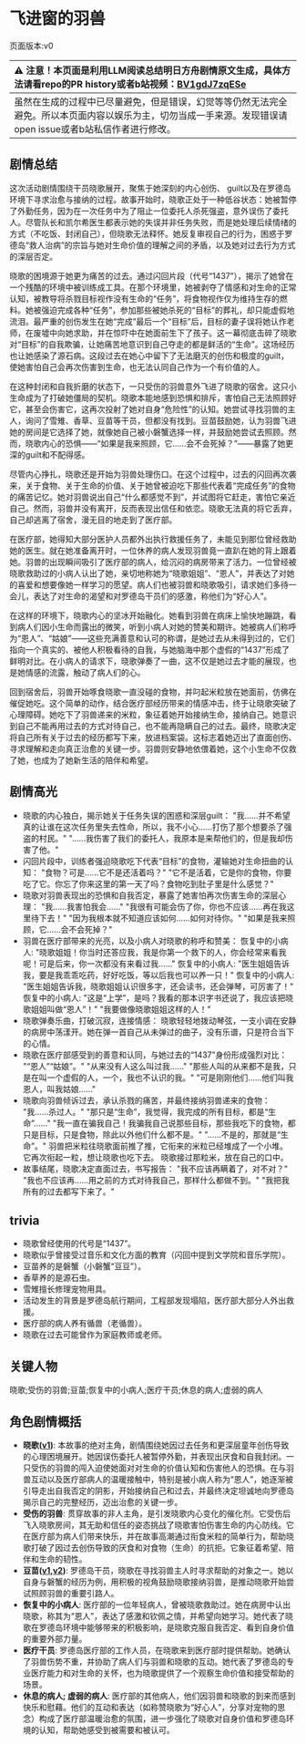 # 飞进窗的羽兽
页面版本:v0
 

| :warning: 注意！本页面是利用LLM阅读总结明日方舟剧情原文生成，具体方法请看repo的PR history或者b站视频：[BV1gdJ7zqESe](https://www.bilibili.com/video/BV1gdJ7zqESe/)         |
|:----------------------------|
| 虽然在生成的过程中已尽量避免，但是错误，幻觉等等仍然无法完全避免。所以本页面内容以娱乐为主，切勿当成一手来源。发现错误请open issue或者b站私信作者进行修改。|



## 剧情总结
这次活动剧情围绕干员晓歌展开，聚焦于她深刻的内心创伤、 guilt以及在罗德岛环境下寻求治愈与接纳的过程。故事开始时，晓歌正处于一种低谷状态：她被暂停了外勤任务，因为在一次任务中为了阻止一位委托人杀死强盗，意外误伤了委托人。尽管队长和凯尔希医生都表示她的失误并非任务失败，而是她处理后续情绪的方式（不吃饭、封闭自己），但晓歌无法释怀。她反复审视自己的行为，困惑于罗德岛“救人治病”的宗旨与她对生命价值的理解之间的矛盾，以及她对过去行为方式的深层否定。

晓歌的困境源于她更为痛苦的过去。通过闪回片段（代号“1437”），揭示了她曾在一个残酷的环境中被训练成工具。在那个环境里，她被剥夺了情感和对生命的正常认知，被教导将杀戮目标视作没有生命的“任务”，将食物视作仅为维持生存的燃料。她被强迫完成各种“任务”，参加那些被她杀死的“目标”的葬礼，却只能虚假地流泪。最严重的创伤发生在她“完成”最后一个“目标”后，目标的妻子误将她认作老师，在废墟中向她求助，并在惊吓中在她面前生下了孩子。这一幕彻底击碎了晓歌对“目标”的自我欺骗，让她痛苦地意识到自己夺走的都是鲜活的“生命”。这场经历也让她感染了源石病。这段过去在她心中留下了无法磨灭的创伤和极度的guilt，使她害怕自己会再次伤害到生命，也无法认同自己作为一个有价值的人。

在这种封闭和自我折磨的状态下，一只受伤的羽兽意外飞进了晓歌的宿舍。这只小生命成为了打破她僵局的契机。晓歌本能地感到恐惧和排斥，害怕自己无法照顾好它，甚至会伤害它，这再次投射了她对自身“危险性”的认知。她尝试寻找羽兽的主人，询问了雪雉、香草、豆苗等干员，但都没有找到。豆苗鼓励她，认为羽兽飞进她的房间是它选择了她，就像她自己被小磐蟹选择一样，并鼓励她尝试去照顾。然而，晓歌内心的恐惧——“如果是我来照顾，它......会不会死掉？”——暴露了她更深的guilt和不配得感。

尽管内心挣扎，晓歌还是开始为羽兽处理伤口。在这个过程中，过去的闪回再次袭来，关于食物、关于生命的价值、关于她曾被迫吃下那些代表着“完成任务”的食物的痛苦记忆。她对羽兽说出自己“什么都感觉不到”，并试图将它赶走，害怕它亲近自己。然而，羽兽并没有离开，反而表现出信任和依恋。晓歌无法真的将它丢弃，自己却逃离了宿舍，漫无目的地走到了医疗部。

在医疗部，她得知大部分医护人员都外出执行救援任务了，未能见到那位曾经救助她的医生。就在她准备离开时，一位休养的病人发现羽兽竟一直趴在她的背上跟着她。羽兽的出现瞬间吸引了医疗部的病人，给沉闷的病房带来了活力。一位曾经被晓歌救助过的小病人认出了她，亲切地称她为“晓歌姐姐”、“恩人”，并表达了对她的喜爱和想要像她一样学习的愿望。病人们也被羽兽和晓歌吸引，请求她们多待一会儿，表达了对生命的渴望和对罗德岛干员们的感激，称他们为“好心人”。

在这样的环境下，晓歌内心的坚冰开始融化。她看到羽兽在病床上愉快地蹦跳，看到病人们因小生命而露出的微笑，听到小病人对她的赞美和期许。她被病人们称呼为“恩人”、“姑娘”——这些充满善意和认可的称谓，是她过去从未得到过的，它们指向一个真实的、被他人积极看待的自我，与她脑海中那个虚假的“1437”形成了鲜明对比。在小病人的请求下，晓歌弹奏了一曲，这不仅是她过去才能的展现，也是她情感的流露，触动了病人们的心。

回到宿舍后，羽兽开始啄食晓歌一直没碰的食物，并叼起米粒放在她面前，仿佛在催促她吃。这个简单的动作，结合医疗部经历带来的情感冲击，终于让晓歌突破了心理障碍。她吃下了羽兽递来的米粒，象征着她开始接纳生命，接纳自己。她意识到自己不能再用过去的方式对待自己，也不能再隐瞒自己的过去。最终，晓歌决定将自己所有关于过去的经历都写下来，放进档案袋。这标志着她迈出了直面创伤、寻求理解和走向真正治愈的关键一步。羽兽则安静地依偎着她，这个小生命不仅救了她，也成为了她新生活的陪伴和希望。
## 剧情高光
*   晓歌的内心独白，揭示她关于任务失误的困惑和深层guilt：
    "我......并不希望真的让谁在这次任务里失去性命，所以，我不小心......打伤了那个想要杀了强盗的村民。"
    "......我伤害了我们的委托人，我原本是来帮他们的，但是我却伤害了他。"
*   闪回片段中，训练者强迫晓歌吃下代表“目标”的食物，灌输她对生命扭曲的认知：
    "食物？可是......它不是还活着吗？"
    "它不是活着，它是你的食物，你要吃了它。你忘了你来这里的第一天了吗？食物吃到肚子里是什么感觉？"
*   晓歌对羽兽表现出的恐惧和自我否定，暴露了她害怕再次伤害生命的深层心理：
    "我......我害怕我会......"
    "我很有可能会伤了你，你也不应该......再在我这里待下去！"
    "因为我根本就不知道应该如何......如何对待你。"
    "如果是我来照顾，它......会不会死掉？"
*   羽兽在医疗部带来的光亮，以及小病人对晓歌的称呼和赞美：
    恢复中的小病人: "晓歌姐姐！你当时还答应我，我是你第一个救下的人，你会经常来看我呢！可是后来，你一次都没有来看过我......"
    恢复中的小病人: "医生姐姐告诉我，要是我乖乖吃药，好好吃饭，等以后我也可以养一只！"
    恢复中的小病人: "医生姐姐告诉我，晓歌姐姐认识很多字，还会读书，还会弹琴，可厉害了！"
    恢复中的小病人: "这是“上学”，是吗？我看的那本识字书还说了，我应该把晓歌姐姐叫做“恩人”！"
    "我要做像晓歌姐姐这样的人！"
*   晓歌弹奏乐曲，打破沉寂，连接情感：
    晓歌轻轻地拨动琴弦，一支小调在安静的病房中荡漾开。她在弹一首自己从未弹过的曲子，没有乐谱，只是符合当下的心情。
*   晓歌在医疗部感受到的善意和认同，与她过去的“1437”身份形成强烈对比：
    "“恩人”“姑娘”。"
    "从来没有人这么叫过我......"
    "那些人叫的从来都不是我，只是在叫一个虚假的人，一个，我也不认识的我。"
    "可是刚刚他们......他们叫我恩人，叫我姑娘......"
*   晓歌向羽兽倾诉过去，承认杀戮的痛苦，并最终接纳羽兽递来的食物：
    "我......杀过人。"
    "那只是“生命”，我觉得，我完成的所有目标，都是“生命”......"
    "我一直在骗我自己！我骗我自己说那些目标，那些我吃下的食物，都只是目标，只是食物，除此以外他们什么都不是。"
    "......不是的，那就是“生命”。"
    羽兽把米粒往晓歌面前推了推，它衔来的米粒已经堆成了一个小堆。
    它再次衔起一粒，想让晓歌也吃下去。
    晓歌接过那粒米，放在自己的口中。
*   故事结尾，晓歌决定直面过去，书写报告：
    "我不应该再瞒着了，对不对？"
    "我也不应该再......用之前的方式对待我自己，那样什么都做不到。"
    "我把我所有的过去都写下来了。"
## trivia
*   晓歌曾经使用的代号是“1437”。
*   晓歌似乎曾接受过音乐和文化方面的教育（闪回中提到文学院和音乐学院）。
*   豆苗养的是磐蟹（小磐蟹“豆豆”）。
*   香草养的是源石虫。
*   雪雉擅长修理宠物用具。
*   活动发生的背景是罗德岛航行期间，工程部发现塌陷，医疗部大部分人外出救援。
*   医疗部的病人养有循兽（老循兽）。
*   晓歌在过去可能曾作为家庭教师或老师。
## 关键人物
晓歌;受伤的羽兽;豆苗;恢复中的小病人;医疗干员;休息的病人;虚弱的病人
## 角色剧情概括
-   **晓歌([v1](../chars/char_497_ctable.md))**: 本故事的绝对主角，剧情围绕她因过去任务和更深层童年创伤导致的心理困境展开。她因误伤委托人被暂停外勤，并表现出厌食和自我封闭。一只受伤的羽兽的闯入迫使她面对对生命的价值认知和伤害他人的恐惧。在与羽兽互动以及医疗部病人的温暖接触中，特别是被小病人称为“恩人”，她逐渐被引导走出自我否定的阴影，开始接纳自己和过去，并最终决定坦诚地向罗德岛揭示自己的完整经历，迈出治愈的关键一步。
-   **受伤的羽兽**: 贯穿故事的非人主角，是引发晓歌内心变化的催化剂。它受伤后飞入晓歌房间，其无助和信任的姿态挑战了晓歌害怕伤害生命的内心防线。它在医疗部为病人们带来快乐，并在故事高潮通过衔食米粒的简单行为，帮助晓歌打破了因过去创伤导致的厌食和对食物（生命）的抗拒。它象征着希望、陪伴和生命的韧性。
-   **豆苗([v1](../chars/char_452_bstalk.md),[v2](../char_v3/char_452_bstalk.md))**: 罗德岛干员，晓歌在寻找羽兽主人时寻求帮助的对象之一。她以自身与磐蟹的经历为例，用积极的视角鼓励晓歌接纳羽兽，是推动晓歌开始尝试照顾羽兽的重要引路人。
-   **恢复中的小病人**: 医疗部的一位年轻病人，曾被晓歌救助过。她在病房中认出晓歌，称其为“恩人”，表达了感激和钦佩之情，并希望向她学习。她代表了晓歌在罗德岛环境中能够带来的积极影响，是晓歌克服自我否定、看到自身价值的重要外部力量。
-   **医疗干员**: 罗德岛医疗部的工作人员，在晓歌来到医疗部时提供帮助。她确认了羽兽伤势不重，并协助了病人们与羽兽和晓歌的互动。她代表了罗德岛的专业医疗能力和对生命的关怀，也为晓歌提供了一个观察生命价值和接受帮助的场景。
-   **休息的病人; 虚弱的病人**: 医疗部的其他病人，他们因羽兽和晓歌的到来而感到快乐和慰藉。他们的互动和表达（如称赞晓歌为“好心人”，分享对宠物的思念）构成了医疗部温暖治愈的氛围，进一步强化了晓歌对自身价值和罗德岛环境的认知，帮助她感受到被需要和被认可。